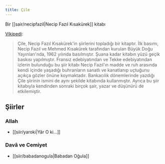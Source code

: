 ```yaml
---
title: Çile
---
```


Bir [[sair/necipfazil|Necip Fazıl Kısakürek]] kitabı

[Vikipedi](https://tr.wikipedia.org/wiki/%C3%87ile_(kitap)):
> Çile, Necip Fazıl Kısakürek'in şiirlerini topladığı bir kitaptır. İlk basımı, Necip Fazıl ve Mehmed Kısakürek tarafından kurulan Büyük Doğu Yayınları'nda, 1962 yılında basılmıştır. Şuana kadar kitabın yüzü geçik baskısı yapılmıştır. Fransız edebiyatından ve Tekke edebiyatından izlerin bulunduğu bu şiir kitabı Necip Fazıl'ın madde ve ruh arasında kendi içinde yaşadığı buhranların sanatlı ve kanatlanıp uçtuğunu açıkça gözler önüne koymaktadır. Bankacılık dönemlerinde yazdığı Çile şiirinin ismini de aynı şekilde kitabında kullanmıştır. Ayrıca bu şiir kitabıyla kendinden sonraki birçok şair, yazar ve düşünürü de etkilemiştir.

## Şiirler
### Allah
- [[siir/yaroki|Yâr O ki...]]
### Davâ ve Cemiyet
- [[siir/babadanogula|Babadan Oğula]]
